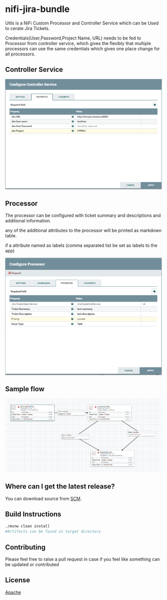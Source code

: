 # nifi-jira-bundle

Utils is a NiFi Custom Processor and Controller Service which can be Used to cerate Jira Tickets.

Credentials(User,Password,Project Name, URL) needs to be fed to Processor from controller service, which gives the flexibly that multiple processors can use the same credentials which gives one place change for all processors.

Controller Service
------------------
![Example Controller Service](img/controllerservice.PNG)


Processor
---------
The processor can be configured with ticket summary and descriptions and additional information.

any of the additional attributes to the processor will be printed as markdown table.

if a attribute named as labels (comma separated list be set as labels to the app)

![Example Processor](img/processor.PNG)

Sample flow
----------
![Sample flow](img/sampleflow.PNG)

Where can I get the latest release?
-----------------------------------
You can download source from [SCM](https://github.com/bkosaraju/nifi-jira-bundle).

## Build Instructions 

```bash
./mvnw clean install
#Artifacts can be found in target directory 
```

## Contributing
Please feel free to raise a pull request in case if you feel like something can be updated or contributed

## License
[Apache](http://www.apache.org/licenses/LICENSE-2.0.txt)
